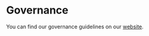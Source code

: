 # Governance

You can find our governance guidelines on our [website](https://www.sktime.org/en/latest/governance.html).
